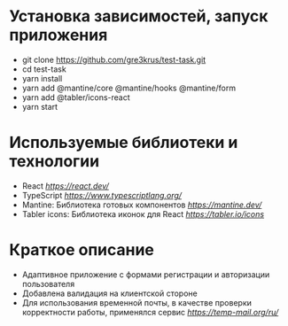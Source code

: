 # Установка зависимостей, запуск приложения
- git clone https://github.com/gre3krus/test-task.git
- cd test-task
- yarn install
- yarn add @mantine/core @mantine/hooks @mantine/form
- yarn add @tabler/icons-react
- yarn start
# Используемые библиотеки и технологии
- React *https://react.dev/*
- TypeScript *https://www.typescriptlang.org/*
- Mantine: Библиотека готовых компонентов *https://mantine.dev/*
- Tabler icons: Библиотека иконок для React *https://tabler.io/icons*
# Краткое описание
- Адаптивное приложение с формами регистрации и авторизации пользователя
- Добавлена валидация на клиентской стороне
- Для использования временной почты, в качестве проверки корректности работы, применялся сервис *https://temp-mail.org/ru/*

